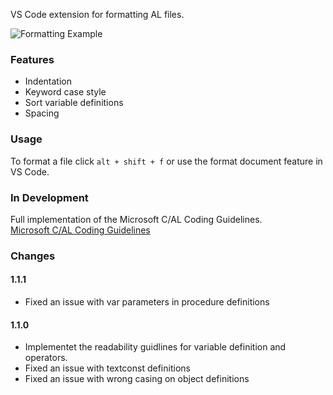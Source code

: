 VS Code extension for formatting AL files.

![Formatting Example](https://github.com/RasmusTidselbak/al-formatter/blob/master/client/images/al_formatter.gif?raw=true)


### Features
- Indentation
- Keyword case style
- Sort variable definitions
- Spacing

### Usage
To format a file click `alt + shift + f` or use the format document feature in VS Code.

### In Development
Full implementation of the Microsoft C/AL Coding Guidelines.<br>
[Microsoft C/AL Coding Guidelines](https://blogs.msdn.microsoft.com/nav/2015/01/09/cal-coding-guidelines-used-at-microsoft-development-center-copenhagen/)



### Changes
#### 1.1.1
- Fixed an issue with var parameters in procedure definitions

#### 1.1.0
- Implementet the readability guidlines for variable definition and operators.
- Fixed an issue with textconst definitions
- Fixed an issue with wrong casing on object definitions

